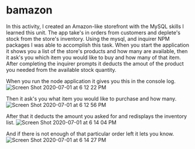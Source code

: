 # bamazon

In this activity, I created an Amazon-like storefront with the MySQL skills I learned this unit. The app take's in orders from customers and deplete's stock from the store's inventory. Using the mysql, and inquirer NPM packages I was able to accomplish this task. When you start the application it shows you a list of the store's products and how many are available, then it ask's you which item you would like to buy and how many of that item. After completing the inquirer prompts it deducts the amout of the product you needed from the available stock quantity.

When you run the node application it gives you this in the console log.
![Screen Shot 2020-07-01 at 6 12 22 PM](https://user-images.githubusercontent.com/61466334/86296532-fe255680-bbc6-11ea-824f-391b79382c1e.png)

Then it ask's you what item you would like to purchase and how many.
![Screen Shot 2020-07-01 at 6 12 56 PM](https://user-images.githubusercontent.com/61466334/86296569-201ed900-bbc7-11ea-8cea-1b89443b7e3f.png)

After that it deducts the amount you asked for and redisplays the inventory list.
![Screen Shot 2020-07-01 at 6 14 04 PM](https://user-images.githubusercontent.com/61466334/86296653-4f354a80-bbc7-11ea-857d-253bfafdef23.png)

And if there is not enough of that particular order left it lets you know.
![Screen Shot 2020-07-01 at 6 14 27 PM](https://user-images.githubusercontent.com/61466334/86296690-68d69200-bbc7-11ea-8938-72cba1b1601d.png)

